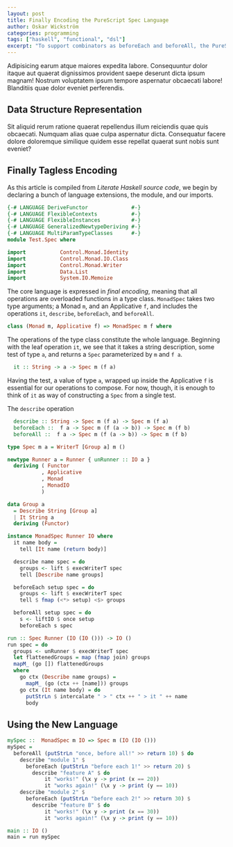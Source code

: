 ```yaml
---
layout: post
title: Finally Encoding the PureScript Spec Language
author: Oskar Wickström
categories: programming
tags: ["haskell", "functional", "dsl"]
excerpt: "To support combinators as beforeEach and beforeAll, the PureScript Spec language was modified to use final encoding. This article shows the design, but in Haskell."
---
```


Adipisicing earum atque maiores expedita labore. Consequuntur dolor itaque aut quaerat dignissimos provident saepe deserunt dicta ipsum magnam! Nostrum voluptatem ipsum tempore aspernatur obcaecati labore! Blanditiis quae dolor eveniet perferendis.

Data Structure Representation
-----------------------------

Sit aliquid rerum ratione quaerat repellendus illum reiciendis quae quis obcaecati. Numquam alias quae culpa aspernatur dicta. Consequatur facere dolore doloremque similique quidem esse repellat quaerat sunt nobis sunt eveniet?

Finally Tagless Encoding
------------------------

As this article is compiled from *Literate Haskell source code*, we begin by declaring a bunch of language extensions, the module, and our imports.

``` haskell
{-# LANGUAGE DeriveFunctor              #-}
{-# LANGUAGE FlexibleContexts           #-}
{-# LANGUAGE FlexibleInstances          #-}
{-# LANGUAGE GeneralizedNewtypeDeriving #-}
{-# LANGUAGE MultiParamTypeClasses      #-}
module Test.Spec where

import           Control.Monad.Identity
import           Control.Monad.IO.Class
import           Control.Monad.Writer
import           Data.List
import           System.IO.Memoize
```

The core language is expressed in *final encoding*, meaning that all operations are overloaded functions in a type class. `MonadSpec` takes two type arguments; a Monad `m`, and an Applicative `f`, and includes the operations `it`, `describe`, `beforeEach`, and `beforeAll`.

``` haskell
class (Monad m, Applicative f) => MonadSpec m f where
```

The operations of the type class constitute the whole language. Beginning with the leaf operation `it`, we see that it takes a string description, some test of type `a`, and returns a `Spec` parameterized by `m` and `f a`.

``` haskell
  it :: String -> a -> Spec m (f a)
```

Having the test, a value of type `a`, wrapped up inside the Applicative `f` is essential for our operations to compose. For now, though, it is enough to think of `it` as way of constructing a `Spec` from a single test.

The `describe` operation

``` haskell
  describe :: String -> Spec m (f a) -> Spec m (f a)
  beforeEach ::  f a -> Spec m (f (a -> b)) -> Spec m (f b)
  beforeAll ::  f a -> Spec m (f (a -> b)) -> Spec m (f b)
```

``` haskell
type Spec m a = WriterT [Group a] m ()
```

``` haskell
newtype Runner a = Runner { unRunner :: IO a }
  deriving ( Functor
           , Applicative
           , Monad
           , MonadIO
           )

data Group a
  = Describe String [Group a]
  | It String a
  deriving (Functor)

instance MonadSpec Runner IO where
  it name body =
    tell [It name (return body)]

  describe name spec = do
    groups <- lift $ execWriterT spec
    tell [Describe name groups]

  beforeEach setup spec = do
    groups <- lift $ execWriterT spec
    tell $ fmap (<*> setup) <$> groups

  beforeAll setup spec = do
    s <- liftIO $ once setup
    beforeEach s spec

run :: Spec Runner (IO (IO ())) -> IO ()
run spec = do
  groups <- unRunner $ execWriterT spec
  let flattenedGroups = map (fmap join) groups
  mapM_ (go []) flattenedGroups
  where
    go ctx (Describe name groups) =
      mapM_ (go (ctx ++ [name])) groups
    go ctx (It name body) = do
      putStrLn $ intercalate " > " ctx ++ " > it " ++ name
      body
```

Using the New Language
----------------------

``` haskell
mySpec ::  MonadSpec m IO => Spec m (IO (IO ()))
mySpec =
  beforeAll (putStrLn "once, before all!" >> return 10) $ do
    describe "module 1" $
      beforeEach (putStrLn "before each 1!" >> return 20) $
        describe "feature A" $ do
            it "works!" (\x y -> print (x == 20))
            it "works again!" (\x y -> print (y == 10))
    describe "module 2" $
      beforeEach (putStrLn "before each 2!" >> return 30) $
        describe "feature B" $ do
            it "works!" (\x y -> print (x == 30))
            it "works again!" (\x y -> print (y == 10))

main :: IO ()
main = run mySpec
```

